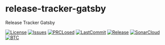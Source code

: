 # release-tracker-gatsby
Release Tracker Gatsby

[![License](https://img.shields.io/github/license/furknyavuz/release-tracker-gatsby?color=2F7488&style=for-the-badge)](LICENSE)
[![Issues](https://img.shields.io/github/issues/furknyavuz/release-tracker-gatsby?color=2F7488&style=for-the-badge)](https://github.com/furknyavuz/release-tracker-gatsby/issues)
[![PRCLosed](https://img.shields.io/github/issues-pr-closed-raw/furknyavuz/release-tracker-gatsby?color=2F7488&style=for-the-badge)](https://github.com/furknyavuz/release-tracker-gatsby/pulls?q=is%3Apr+is%3Aclosed)
[![LastCommit](https://img.shields.io/github/last-commit/furknyavuz/release-tracker-gatsby?color=2F7488&style=for-the-badge)](https://github.com/furknyavuz/release-tracker-gatsby/commits/master)
[![Release](https://img.shields.io/github/release/furknyavuz/release-tracker-gatsby?include_prereleases&color=2F7488&style=for-the-badge)](https://github.com/furknyavuz/release-tracker-gatsby/releases)
[![SonarCloud](https://img.shields.io/sonar/quality_gate/furknyavuz_release-tracker-gatsby?server=https%3A%2F%2Fsonarcloud.io&label=Sonar%20Cloud&style=for-the-badge)](https://sonarcloud.io/dashboard?id=furknyavuz_release-tracker-gatsby)
[![BTC](https://img.shields.io/badge/Donate-BTC-ORANGE?color=F5922F&style=for-the-badge&logo=bitcoin)](https://commerce.coinbase.com/checkout/8313af5f-de48-498d-b2cb-d98819ca7d5e)
